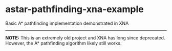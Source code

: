 # astar-pathfinding-xna-example
Basic A* pathfinding implementation demonstrated in XNA

---

**NOTE:** This is an extremely old project and XNA has long since deprecated. However, the A* pathfinding algorithm likely still works.
